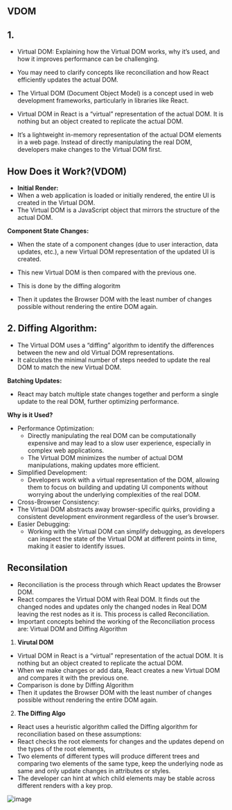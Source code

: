 ## VDOM


## 1.
- Virtual DOM: Explaining how the Virtual DOM works, why it’s used, and how it improves performance can be challenging.
- You may need to clarify concepts like reconciliation and how React efficiently updates the actual DOM.

- The Virtual DOM (Document Object Model) is a concept used in web development frameworks, particularly in libraries like React.
- Virtual DOM in React is a “virtual” representation of the actual DOM. It is nothing but an object created to replicate the actual DOM.

- It’s a lightweight in-memory representation of the actual DOM elements in a web page. Instead of directly manipulating the real DOM, developers make changes to the Virtual DOM first.


## How Does it Work?(VDOM)

- **Initial Render:**
- When a web application is loaded or initially rendered, the entire UI is created in the Virtual DOM.
- The Virtual DOM is a JavaScript object that mirrors the structure of the actual DOM.

**Component State Changes:**


- When the state of a component changes (due to user interaction, data updates, etc.), a new Virtual DOM representation of the updated UI is created.
- This new Virtual DOM is then compared with the previous one.
- This is done by the diffing alogoritm

- Then it updates the Browser DOM with the least number of changes possible without rendering the entire DOM again.


## 2. Diffing Algorithm:

- The Virtual DOM uses a “diffing” algorithm to identify the differences between the new and old Virtual DOM representations.
- It calculates the minimal number of steps needed to update the real DOM to match the new Virtual DOM.

**Batching Updates:**

- React may batch multiple state changes together and perform a single update to the real DOM, further optimizing performance.



 **Why is it Used?**
- Performance Optimization:
  - Directly manipulating the real DOM can be computationally expensive and may lead to a slow user experience, especially in complex web applications.
  - The Virtual DOM minimizes the number of actual DOM manipulations, making updates more efficient.
- Simplified Development:
  - Developers work with a virtual representation of the DOM, allowing them to focus on building and updating UI components without worrying about the underlying complexities of the real DOM.
 - Cross-Browser Consistency:
  - The Virtual DOM abstracts away browser-specific quirks, providing a consistent development environment regardless of the user’s browser.
- Easier Debugging:
  - Working with the Virtual DOM can simplify debugging, as developers can inspect the state of the Virtual DOM at different points in time, making it easier to identify issues.


## Reconsilation



- Reconciliation is the process through which React updates the Browser DOM.
- React compares the Virtual DOM with Real DOM. It finds out the changed nodes and updates only the changed nodes in Real DOM leaving the rest nodes as it is. This process is called Reconciliation.
- Important concepts behind the working of the Reconciliation process are: Virtual DOM and Diffing Algorithm

1. **Virutal DOM**


- Virtual DOM in React is a “virtual” representation of the actual DOM. It is nothing but an object created to replicate the actual DOM.
- When we make changes or add data, React creates a new Virtual DOM and compares it with the previous one.
- Comparison is done by Diffing Algorithm
- Then it updates the Browser DOM with the least number of changes possible without rendering the entire DOM again.



2. **The Diffing Algo**

- React uses a heuristic algorithm called the Diffing algorithm for reconciliation based on these assumptions:
- React checks the root elements for changes and the updates depend on the types of the root elements,
- Two elements of different types will produce different trees and comparing two elements of the same type, keep the underlying node as same and only update changes in attributes or styles.
- The developer can hint at which child elements may be stable across different renders with a key prop.


![image](https://github.com/venkatdas/Interview_prep/assets/43024084/1c00ac89-144a-43d6-bfae-379ff1d9b198)





















